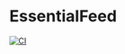 # EssentialFeed

[![CI](https://github.com/pavan288/EssentialFeed/actions/workflows/CI.yml/badge.svg?branch=main)](https://github.com/pavan288/EssentialFeed/actions/workflows/CI.yml)
